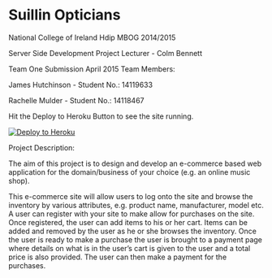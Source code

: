 Suillin Opticians
================

National College of Ireland
Hdip MBOG 2014/2015

Server Side Development Project
Lecturer - Colm Bennett

Team One Submission April 2015
Team Members:

James Hutchinson - Student No.:    14119633

Rachelle Mulder - Student No.:    14118467

                
Hit the Deploy to Heroku Button to see the site running.

[![Deploy to Heroku](https://www.herokucdn.com/deploy/button.png)](https://suillinopticians.herokuapp.com)

Project Description:

The aim of this project is to design and develop an e-commerce based web application for the domain/business 
of your choice (e.g. an online music shop). 

This e-commerce site will allow users to log onto the site and browse the inventory by various attributes, 
e.g. product name, manufacturer, model etc. A user can register with your site to make allow for purchases on 
the site. Once registered, the user can add items to his or her cart. Items can be added and removed by the 
user as he or she browses the inventory. Once the user is ready to make a purchase the user is brought to a 
payment page where details on what is in the user’s cart is given to the user and a total price is also provided. 
The user can then make a payment for the purchases.
